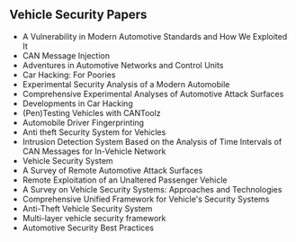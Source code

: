 <h2>Vehicle Security Papers</h2>


<ul>

                             

 <li><a target="_blank" href="https://github.com/manjunath5496/Vehicle-Security-Papers/blob/master/vh(1).pdf" style="text-decoration:none;">A Vulnerability in Modern Automotive
Standards and How We Exploited It</a></li>

 <li><a target="_blank" href="https://github.com/manjunath5496/Vehicle-Security-Papers/blob/master/vh(2).pdf" style="text-decoration:none;">CAN Message Injection</a></li>

<li><a target="_blank" href="https://github.com/manjunath5496/Vehicle-Security-Papers/blob/master/vh(3).pdf" style="text-decoration:none;">Adventures in Automotive Networks and
Control Units</a></li>
 <li><a target="_blank" href="https://github.com/manjunath5496/Vehicle-Security-Papers/blob/master/vh(4).pdf" style="text-decoration:none;">Car Hacking: For Poories</a></li>                              
<li><a target="_blank" href="https://github.com/manjunath5496/Vehicle-Security-Papers/blob/master/vh(5).pdf" style="text-decoration:none;">Experimental Security Analysis of a Modern Automobile</a></li>
<li><a target="_blank" href="https://github.com/manjunath5496/Vehicle-Security-Papers/blob/master/vh(6).pdf" style="text-decoration:none;">Comprehensive Experimental Analyses of Automotive Attack Surfaces</a></li>
 <li><a target="_blank" href="https://github.com/manjunath5496/Vehicle-Security-Papers/blob/master/vh(7).pdf" style="text-decoration:none;">Developments in Car Hacking</a></li>

 <li><a target="_blank" href="https://github.com/manjunath5496/Vehicle-Security-Papers/blob/master/vh(8).pdf" style="text-decoration:none;"> (Pen)Testing Vehicles with CANToolz </a></li>
   <li><a target="_blank" href="https://github.com/manjunath5496/Vehicle-Security-Papers/blob/master/vh(9).pdf" style="text-decoration:none;">Automobile Driver Fingerprinting</a></li>
  
   
 <li><a target="_blank" href="https://github.com/manjunath5496/Vehicle-Security-Papers/blob/master/vh(10).pdf" style="text-decoration:none;">Anti theft Security System for Vehicles </a></li>                              
<li><a target="_blank" href="https://github.com/manjunath5496/Vehicle-Security-Papers/blob/master/vh(11).pdf" style="text-decoration:none;">Intrusion Detection System Based on the Analysis of Time Intervals of CAN Messages for In-Vehicle Network</a></li>
<li><a target="_blank" href="https://github.com/manjunath5496/Vehicle-Security-Papers/blob/master/vh(12).pdf" style="text-decoration:none;">Vehicle Security System</a></li>
<li><a target="_blank" href="https://github.com/manjunath5496/Vehicle-Security-Papers/blob/master/vh(13).pdf" style="text-decoration:none;">A Survey of Remote
Automotive Attack Surfaces</a></li>

<li><a target="_blank" href="https://github.com/manjunath5496/Vehicle-Security-Papers/blob/master/vh(14).pdf" style="text-decoration:none;">Remote Exploitation of an
Unaltered Passenger Vehicle</a></li>

<li><a target="_blank" href="https://github.com/manjunath5496/Vehicle-Security-Papers/blob/master/vh(15).pdf" style="text-decoration:none;">A Survey on Vehicle Security Systems: Approaches and Technologies</a></li>

<li><a target="_blank" href="https://github.com/manjunath5496/Vehicle-Security-Papers/blob/master/vh(16).pdf" style="text-decoration:none;">Comprehensive Unified Framework
for Vehicle's Security Systems</a></li>

  <li><a target="_blank" href="https://github.com/manjunath5496/Vehicle-Security-Papers/blob/master/vh(17).pdf" style="text-decoration:none;">Anti-Theft Vehicle Security System</a></li>   
  
<li><a target="_blank" href="https://github.com/manjunath5496/Vehicle-Security-Papers/blob/master/vh(18).pdf" style="text-decoration:none;">Multi-layer vehicle security framework</a></li> 

  
<li><a target="_blank" href="https://github.com/manjunath5496/Vehicle-Security-Papers/blob/master/vh(19).pdf" style="text-decoration:none;">Automotive Security
Best Practices</a></li> 









</ul>
